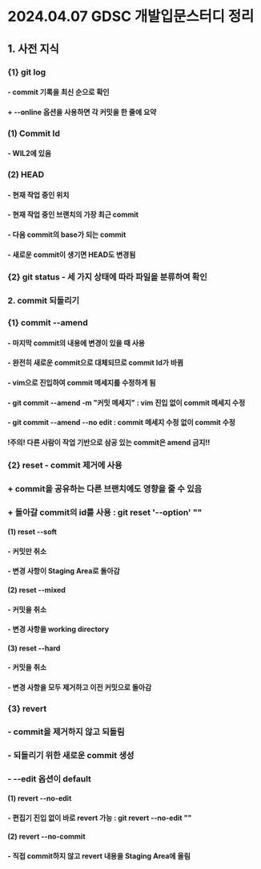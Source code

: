 # 2024.04.07 GDSC 개발입문스터디 정리
## 1. 사전 지식
### {1} git log
#### - commit 기록을 최신 순으로 확인
#### + --online 옵션을 사용하면 각 커밋을 한 줄에 요약
### (1) Commit Id
#### - WIL2에 있음
### (2) HEAD
#### - 현재 작업 중인 위치
#### - 현재 작업 중인 브랜치의 가장 최근 commit
#### - 다음 commit의 base가 되는 commit
#### - 새로운 commit이 생기면 HEAD도 변경됨
### {2} git status - 세 가지 상태에 따라 파일을 분류하여 확인
### 2. commit 되돌리기
### {1} commit --amend
#### - 마지막 commit의 내용에 변경이 있을 때 사용
#### - 완전히 새로운 commit으로 대체되므로 commit Id가 바뀜
#### - vim으로 진입하여 commit 메세지를 수정하게 됨
#### - git commit --amend -m "커밋 메세지" : vim 진입 없이 commit 메세지 수정
#### - git commit --amend --no edit : commit 메세지 수정 없이 commit 수정
#### !주의! 다른 사람이 작업 기반으로 삼공 있는 commit은 amend 금지!!
### {2} reset - commit 제거에 사용
### + commit을 공유하는 다른 브랜치에도 영향을 줄 수 있음
### + 돌아갈 commit의 id를 사용 : git reset '--option' "<commit id>"
#### (1) reset --soft
#### - 커밋만 취소
#### - 변경 사항이 Staging Area로 돌아감
#### (2) reset --mixed
#### - 커밋을 취소
#### - 변경 사항을 working directory
#### (3) reset --hard
#### - 커밋을 취소
#### - 변경 사항을 모두 제거하고 이전 커밋으로 돌아감
### {3} revert
### - commit을 제거하지 않고 되돌림
### - 되돌리기 위한 새로운 commit 생성
### - --edit 옵션이 default
#### (1) revert --no-edit
#### - 편집기 진입 없이 바로 revert 가능 : git revert --no-edit "<commit id>"
#### (2) revert --no-commit
#### - 직접 commit하지 않고 revert 내용을 Staging Area에 올림